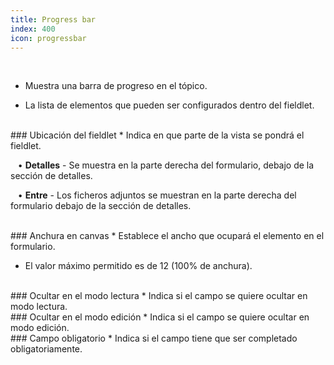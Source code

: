 ```yaml
---
title: Progress bar
index: 400
icon: progressbar
---
```


    
<br />

* Muestra una barra de progreso en el tópico.

* La lista de elementos que pueden ser configurados dentro del fieldlet.

<br />
### Ubicación del fieldlet
* Indica en que parte de la vista se pondrá el fieldlet. <br />

&nbsp; &nbsp;• **Detalles** - Se muestra en la parte derecha del formulario, debajo de la sección de detalles.<br />

&nbsp; &nbsp;• **Entre** - Los ficheros adjuntos se muestran en la parte derecha del formulario debajo de la sección de detalles.<br />


<br />
### Anchura en canvas
* Establece el ancho que ocupará el elemento en el formulario.

* El valor máximo permitido es de 12 (100% de anchura).

<br />
### Ocultar en el modo lectura
* Indica si el campo se quiere ocultar en modo lectura.

<br />
### Ocultar en el modo edición
* Indica si el campo se quiere ocultar en modo edición.

<br />
### Campo obligatorio
* Indica si el campo tiene que ser completado obligatoriamente.